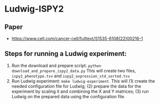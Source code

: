 # Ludwig-ISPY2

## Paper
- https://www.cell.com/cancer-cell/fulltext/S1535-6108(22)00216-1 

## Steps for running a Ludwig experiment:

1. Run the download and prepare script: `python download_and_prepare_ispy2_data.py` This will create two files, `ispy2_phenotype.tsv` and `ispy2_expression_std_sorted.tsv`
1. Run Ludwig experiment: `make ludwig-experiment`. This will (1) create the needed configuration file for Ludwig; (2) prepare the data for the experiment by scaling it and combining the X and Y matrices; (3) run Ludwig on the prepared data using the configuration file.
